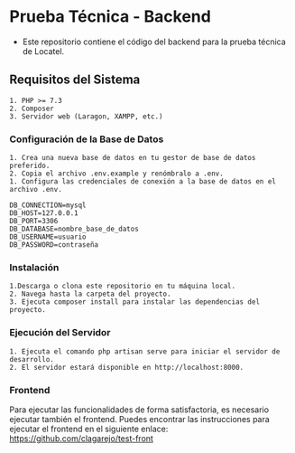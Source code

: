 
# Prueba Técnica - Backend
- Este repositorio contiene el código del backend para la prueba técnica de Locatel.

## Requisitos del Sistema
    1. PHP >= 7.3
    2. Composer
    3. Servidor web (Laragon, XAMPP, etc.)
    
### Configuración de la Base de Datos
    1. Crea una nueva base de datos en tu gestor de base de datos preferido.
    2. Copia el archivo .env.example y renómbralo a .env.
    1. Configura las credenciales de conexión a la base de datos en el archivo .env.

    DB_CONNECTION=mysql
    DB_HOST=127.0.0.1
    DB_PORT=3306
    DB_DATABASE=nombre_base_de_datos
    DB_USERNAME=usuario
    DB_PASSWORD=contraseña

### Instalación
    1.Descarga o clona este repositorio en tu máquina local.
    2. Navega hasta la carpeta del proyecto.
    3. Ejecuta composer install para instalar las dependencias del proyecto.

### Ejecución del Servidor
    1. Ejecuta el comando php artisan serve para iniciar el servidor de desarrollo.
    2. El servidor estará disponible en http://localhost:8000.

### Frontend
Para ejecutar las funcionalidades de forma satisfactoria, es necesario ejecutar también el frontend. Puedes encontrar las instrucciones para ejecutar el frontend en el siguiente enlace: https://github.com/clagarejo/test-front


